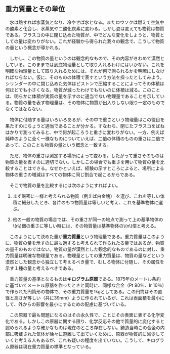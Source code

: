 
## 重力質量とその単位

　水は熱すれば水蒸気となり、冷やせば水となる。またロウソクは燃えて空気中の酸素と化合し、水蒸気や二酸化炭素に変わる。しかし姿は変えても物質は物質である。フラスコの中に閉じ込めた物質が、中でどんな変化をしようと、物質としての量は変わりがない。これが経験から得られた我々の観念で、こうして物質の量という概念が導かれる。

　しかし、この物質の量というのは観念的なもので、その内容がきわめて漠然としている。このままでは到底物理量として取り入れるわけにはいかない。これを明確な物理量として取り入れるためには、それが何で測られるかを明瞭にしなければならない。仮に、そのものの体積で表すという方法を採ったとしてみよう。シリンダーの中に閉じ込めた気体はピストンで圧縮することによってその体積は何ほどでも小さくなる。物質が減ったわけでもないのに体積は減る。このことは、明らかに体積が実質の量を示すのに適当でない物理量であることを示している。物質の量を表す物理量は、その物体に物質が出入りしない限り一定のものでなくてはならない。

　物体に付随する量はいろいろあるが、その中で重さという物理量はこの役目を果たすのにちょうど適当であることが分かる。すなわち、閉じたフラスコをばねはかりで測ってみると、中で何が起ころうと重さに変わりがない。一方、例えば純粋のように全く一様なものについていえば、二倍の体積のものの重さは二倍であって、このことも物質の量という概念と一致する。

　ただ、物体の重さは測定する場所によって変わる。したがって重さそのものは物質の量を表すのに適切でない。しかしこの場合でも重さを用いて物質の量を比較することはできる。なぜかといえば、経験の示すところによると、場所による物体の重さの増減はすべての物体に同じ割合で起こるからである。

　そこで物質の量を比較するには次のようにすればよい。

1. まず厳密に一様と考えられる物質（例えば白金塊） を選び、これを等しい体積に細分したとき、各片のもつ物質量は等しいと考え、これを基準物体に選ぶ。

1. 他の一般の物質の場合では、その重さが同一の地点で測って上の基準物体の\\(n\\)個の重さに等しい時には、その物質量は基準物体の\\(n\\)倍と考える。

　このようにして決めた量が**重力質量**という物理量である。重力質量はこのように、物質の量を示すのに最も適すると考えられて作られたる量ではあるが、物質の量そのものではない。物質の量が漠然とした観念的なものであるのに対し、重力質量は明確な物理量である。物理量としての重力質量は、物質の量などという漠然とした観念から独立して考えるべき量で、むしろ物体に付随し、その属性を示す１種の量と考えるべきである。

　重力質量の基準となるものは**キログラム原器**である。1875年のメートル条約に基づいてメートル原器を作ったときと同時に、同様な合金（Pt 90％、Ir 10％）で作られた円筒形の物体で、その重力質量を1kgとしてある。この円筒はその直径と高さが等しい（共に39mm）ように作られているが、これは表面積を最小にして、外からの影響を最小にするための配慮に基づいている。

　この原器で最も問題になるのはその永久性で、ことにその表面に表ずる化学変化である。しかしこの原器に関する限り、化学反応その他で質量的に変化すると認められるような確かなものは現在のところ存在しない。鋳造当時この合金の内部に吸蔵された気体が徐々に遊離して出ていくために、原器が物質的に減少していくと考える人もあるが、これも疑いの程度を出ていない。こうして、キログラム原器は現在重力質量の標準となっている。
